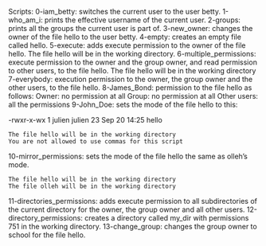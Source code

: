 Scripts:
0-iam_betty: switches the current user to the user betty.
1-who_am_i:  prints the effective username of the current user.
2-groups: prints all the groups the current user is part of.
3-new_owner: changes the owner of the file hello to the user betty.
4-empty: creates an empty file called hello.
5-execute: adds execute permission to the owner of the file hello. The file hello will be in the working directory.
6-multiple_permissions: execute permission to the owner and the group owner, and read permission to other users, to the file hello. The file hello will be in the working directory
7-everybody: execution permission to the owner, the group owner and the other users, to the file hello.
8-James_Bond:  permission to the file hello as follows:
    Owner: no permission at all
    Group: no permission at all
    Other users: all the permissions
9-John_Doe: sets the mode of the file hello to this:

-rwxr-x-wx 1 julien julien 23 Sep 20 14:25 hello

    The file hello will be in the working directory
    You are not allowed to use commas for this script
10-mirror_permissions: sets the mode of the file hello the same as olleh’s mode.

    The file hello will be in the working directory
    The file olleh will be in the working directory
11-directories_permissions: adds execute permission to all subdirectories of the current directory for the owner, the group owner and all other users.
12-directory_permissions: creates a directory called my_dir with permissions 751 in the working directory.
13-change_group: changes the group owner to school for the file hello.
